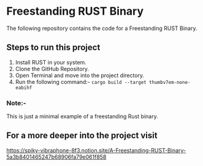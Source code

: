 # Freestanding RUST Binary

The following repository contains the code for a Freestanding RUST Binary.

## Steps to run this project
1. Install RUST in your system.
2. Clone the GitHub Repository.
3. Open Terminal and move into the project directory.
4. Run the following command:- ```cargo build --target thumbv7em-none-eabihf```

### Note:-
This is just a minimal example of a freestanding Rust binary.

## For a more deeper into the project visit 
https://spiky-vibraphone-8f3.notion.site/A-Freestanding-RUST-Binary-5a3b8401465247b68906fa79e061f858
